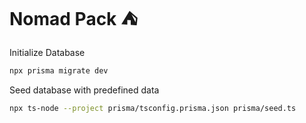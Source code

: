 # Nomad Pack :tent:

Initialize Database
```bash
npx prisma migrate dev
```

Seed database with predefined data
```bash
npx ts-node --project prisma/tsconfig.prisma.json prisma/seed.ts
```
